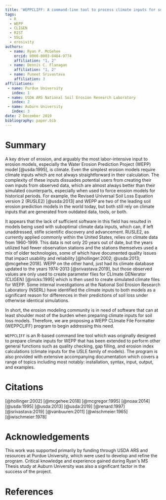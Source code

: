 ```yaml
---
title: 'WEPPCLIFF: A command-line tool to process climate inputs for soil loss models'
tags:
  - R
  - WEPP
  - CLIGEN
  - RIST
  - USLE
  - erosivity
authors:
  - name: Ryan P. McGehee
    orcid: 0000-0003-0464-9774
    affiliation: "1, 2"
  - name: Dennis C. Flanagan
    affiliation: "1, 2"
  - name: Puneet Srivastava
    affiliation: 3
affiliations:
 - name: Purdue University
   index: 1
 - name: USDA ARS National Soil Erosion Research Laboratory
   index: 2
 - name: Auburn University
   index: 3
date: 2 December 2019
bibliography: paper.bib
---
```


# Summary

A key driver of erosion, and arguably the most labor-intensive input to erosion models, especially the Water Erosion Prediction Project (WEPP) model [@usda:1995], is climate. Even the simplest erosion models require climate inputs which are not always straightforward in their calculation. The complexity of these inputs dissuades potential users from creating their own inputs from observed data, which are almost always better than their simulated counterparts, especially when used to force erosion models for historical periods. For example, the Revised Universal Soil Loss Equation version 2 (RUSLE2) [@usda:2013] and WEPP are two of the leading soil erosion prediction models in the world today, but both still rely on climate inputs that are generated from outdated data, tools, or both.

It appears that the lack of sufficient software in this field has resulted in models being used with suboptimal climate data inputs, which can, if left unaddressed, stifle scientific discovery and advancement. RUSLE2, as currently applied commonly within the United States, relies on climate data from 1960-1999. This data is not only 20 years out of date, but the years utilized had fewer observation stations and the stations themselves used a mix of older technologies, some of which have documented quality issues that impact usability and reliability [@hollinger:2002; @usda:2013; @mcgehee:2018]. WEPP on the other hand, just had its climate database updated to the years 1974-2013 [@srivastava:2019], but those observed values are only used to create parameter files for CLImate GENerator (CLIGEN) [@nicks:1995] which is then used to create simulated climate files for WEPP. Some internal investigations at the National Soil Erosion Research Laboratory (NSERL) have identified the climate inputs to both models as a significant reason for differences in their predictions of soil loss under otherwise identical simulations.

In short, the erosion modeling community is in need of software that can at least shoulder most of the burden when preparing climate inputs for soil loss models. Therefore, we are proposing a WEPP CLImate File Formatter (WEPPCLIFF) program to begin addressing this need.

``WEPPCLIFF`` is an R-based command line tool which was originally designed to prepare climate inputs for WEPP that has been extended to perform other general functions such as quality checking, gap filling, and erosion index calculations (climate inputs for the USLE family of models). The program is also provided with extensive accompanying documentation which covers a range of topics including most notably: installation, syntax, input, output, and examples.

# Citations

[@hollinger:2002]
[@mcgehee:2018]
[@mcgregor:1995]
[@noaa:2014]
[@usda:1995]
[@usda:2013]
[@usda:2019]
[@renard:1997]
[@srivastava:2019]
[@vanbuuren:2011]
[@wischmeier:1965]
[@wischmeier:1978]

# Acknowledgements

This work was supported primarily by funding through USDA ARS and resources at
Purdue University, which were used to develop and refine the program. Critical
knowledge and experience gained during Ryan's MS Thesis study at Auburn
University was also a significant factor in the success of the project.

# References